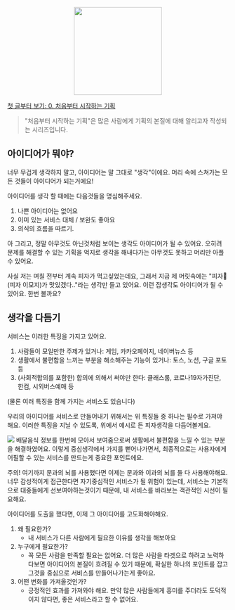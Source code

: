 
<p align="center"><img src="https://i.imgur.com/wUFdbUb.png" width="200px"></p>

[첫 글부터 보기: 0. 처음부터 시작하는 기획](../)
> "처음부터 시작하는 기획"은  많은 사람에게 기획의 본질에 대해 알리고자 작성되는 시리즈입니다. 

## 아이디어가 뭐야?
너무 무겁게 생각하지 말고, 아이디어는 말 그대로 "생각"이에요. 머리 속에 스쳐가는 모든 것들이 아이디어가 되는거에요!

아이디어를 생각 할 때에는 다음것들을 명심해주세요.
1. 나쁜 아이디어는 없어요 
2. 이미 있는 서비스 대체 / 보완도 좋아요  
3. 의식의 흐름을 따르기.

아 그리고, 정말 아무것도 아닌것처럼 보이는 생각도 아이디어가 될 수 있어요. 오히려 문제를 해결할 수 있는 기획을 억지로 생각을 해내다가는 아무것도 못하고 머리만 아플 수 있어요.

사실 저는 며칠 전부터 계속 피자가 먹고싶었는데요, 그래서 지금 제 머릿속에는 "피자🍕(피자 이모지)가 맛있겠다.."라는 생각만 들고 있어요. 이런 잡생각도 아이디어가 될 수 있어요. 한번 볼까요?

## 생각을 다듬기
서비스는 이러한 특징을 가지고 있어요.
1. 사람들이 모일만한 주제가 있거나: 게임, 카카오페이지, 네이버뉴스 등
2. 생활에서 불편함을 느끼는 부분을 해소해주는 기능이 있거나: 토스, 노션, 구글 포토 등
3. (사회적합의를 포함한) 합의에 의해서 써야만 한다: 클래스룸, 코로나19자가진단, 한컴, 시외버스예매 등

(물론 여러 특징을 함께 가지는 서비스도 있습니다)

우리의 아이디어를 서비스로 만들어내기 위해서는 위 특징들 중 하나는 필수로 가져야 해요. 이러한 특징을 지닐 수 있도록, 위에서 예시로 든 피자생각을 다듬어볼게요.

![](https://i.imgur.com/8egn6gY.png)
배달음식 정보를 한번에 모아서 보여줌으로써 생활에서 불편함을 느낄 수 있는 부분을 해결하였어요. 이렇게 중심생각에서 가지를 뻗어나가면서, 최종적으로는 사용자에게 어필할 수 있는 서비스를 만드는게 중요한 포인트에요.

주의! 여기까지 문과의 뇌를 사용했다면 이제는 문과와 이과의 뇌를 둘 다 사용해야해요. 너무 감성적이게 접근한다면 자기중심적인 서비스가 될 위험이 있는데, 서비스는 기본적으로 대중들에게 선보여야하는것이기 때문에, 내 서비스를 바라보는 객관적인 시선이 필요해요.

아이디어를 도출을 했다면, 이제 그 아이디어를 고도화해야해요.

1. 왜 필요한가?
	- 내 서비스가 다른 사람에게 필요한 이유를 생각을 해보아요
2. 누구에게 필요한가?
	- 꼭 모든 사람을 만족할 필요는 없어요. 더 많은 사람을 타겟으로 하려고 노력하다보면 아이디어의 본질이 흐려질 수 있기 때문에, 확실한 하나의 포인트를 잡고 그것을 중심으로 서비스를 만들어나가는게 좋아요.
3. 어떤 변화를 가져올것인가?
	- 긍정적인 효과를 가져와야 해요. 만약 많은 사람들에게 흥미를 주더라도 도덕적이지 않다면, 좋은 서비스라고 할 수 없어요.
<!--stackedit_data:
eyJoaXN0b3J5IjpbMTQwMjIwMzk0MywtNjQ3NjE3MzgsMTM3OD
A0NzY4MSwtMTc5NjM5MTcxNCwxOTg1NjczMjA4LC0xNDEwMDc5
MTY3LDE0NDg1MDAxODEsLTE1MjU1MTk0MTksMTgwNjU1Njc4MS
w0NzMxNjQzMzRdfQ==
-->